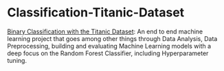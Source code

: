 # Classification-Titanic-Dataset
[Binary Classification with the Titanic Dataset](https://github.com/Donges-Niklas/Machine-Learning-Portfolio/blob/master/Binary%20Classification%20with%20the%20Titanic%20Dataset/binary_classification_titanic.ipynb): An end to end machine learning project that goes among other things through Data Analysis, Data Preprocessing, building and evaluating Machine Learning models with a deep focus on the Random Forest Classifier, including Hyperparameter tuning. 
